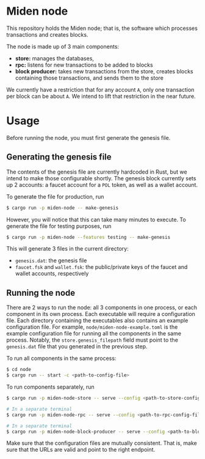 # Miden node

This repository holds the Miden node; that is, the software which processes transactions and creates
blocks.

The node is made up of 3 main components: 
- **store:** manages the databases, 
- **rpc:** listens for new transactions to be added to blocks
- **block producer:** takes new transactions from the store, creates blocks containing those
  transactions, and sends them to the store

We currently have a restriction that for any account `A`, only one transaction per block can be
about `A`. We intend to lift that restriction in the near future.

# Usage

Before running the node, you must first generate the genesis file. 

## Generating the genesis file

The contents of the genesis file are currently hardcoded in Rust, but we intend to make those
configurable shortly. The genesis block currently sets up 2 accounts: a faucet account for a `POL`
token, as well as a wallet account.

To generate the file for production, run 

```sh
$ cargo run -p miden-node -- make-genesis
```

However, you will notice that this can take many minutes to execute. To generate the file for
testing purposes, run

```sh
$ cargo run -p miden-node --features testing -- make-genesis
```

This will generate 3 files in the current directory: 
- `genesis.dat`: the genesis file
- `faucet.fsk` and `wallet.fsk`: the public/private keys of the faucet and wallet accounts, respectively

## Running the node

There are 2 ways to run the node: all 3 components in one process, or each component in its own
process. Each executable will require a configuration file. Each directory containing the
executables also contains an example configuration file. For example, `node/miden-node-example.toml`
is the example configuration file for running all the components in the same process. Notably, the
`store.genesis_filepath` field must point to the `genesis.dat` file that you generated in the
previous step.

To run all components in the same process:

```sh
$ cd node
$ cargo run -- start -c <path-to-config-file>
```


To run components separately, run

```sh
$ cargo run -p miden-node-store -- serve --config <path-to-store-config-file>

# In a separate terminal
$ cargo run -p miden-node-rpc -- serve --config <path-to-rpc-config-file>

# In a separate terminal
$ cargo run -p miden-node-block-producer -- serve --config <path-to-block-producer-config-file>
```

Make sure that the configuration files are mutually consistent. That is, make sure that the URLs are
valid and point to the right endpoint.
